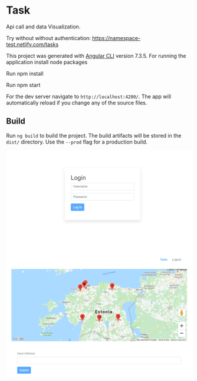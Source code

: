 # Task

Api call and data Visualization.

Try without without authentication: https://namespace-test.netlify.com/tasks

This project was generated with [Angular CLI](https://github.com/angular/angular-cli) version 7.3.5. For running the application install node packages
 
 
 Run npm install
 
 Run npm start 
 
 For the dev server navigate to `http://localhost:4200/`. The app will automatically reload if you change any of the source files. 

## Build

Run `ng build` to build the project. The build artifacts will be stored in the `dist/` directory. Use the `--prod` flag for a production build.


<img src="https://github.com/ashiqahmed005/task/blob/master/images/Capture_1.PNG?sanitize=true&raw=true" />

<img src="https://github.com/ashiqahmed005/task/blob/master/images/Capture_2.PNG?sanitize=true&raw=true" />
